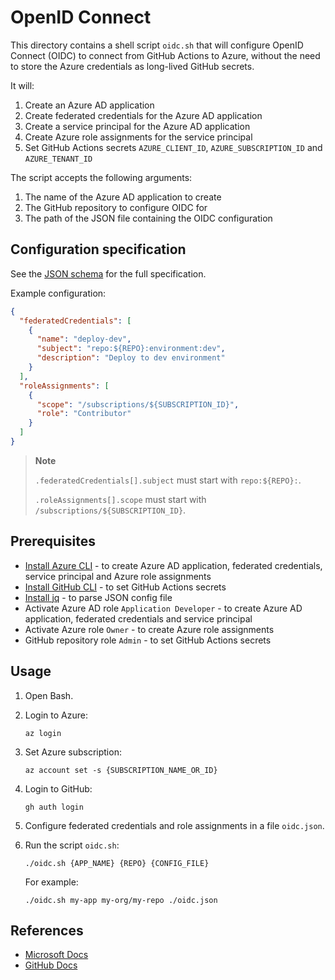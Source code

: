 # OpenID Connect

This directory contains a shell script `oidc.sh` that will configure OpenID Connect (OIDC) to connect from GitHub Actions to Azure, without the need to store the Azure credentials as long-lived GitHub secrets.

It will:

1. Create an Azure AD application
1. Create federated credentials for the Azure AD application
1. Create a service principal for the Azure AD application
1. Create Azure role assignments for the service principal
1. Set GitHub Actions secrets `AZURE_CLIENT_ID`, `AZURE_SUBSCRIPTION_ID` and `AZURE_TENANT_ID`

The script accepts the following arguments:

1. The name of the Azure AD application to create
1. The GitHub repository to configure OIDC for
1. The path of the JSON file containing the OIDC configuration

## Configuration specification

See the [JSON schema](oidc.schema.json) for the full specification.

Example configuration:

```json
{
  "federatedCredentials": [
    {
      "name": "deploy-dev",
      "subject": "repo:${REPO}:environment:dev",
      "description": "Deploy to dev environment"
    }
  ],
  "roleAssignments": [
    {
      "scope": "/subscriptions/${SUBSCRIPTION_ID}",
      "role": "Contributor"
    }
  ]
}
```

> **Note**
>
> `.federatedCredentials[].subject` must start with `repo:${REPO}:`.
>
> `.roleAssignments[].scope` must start with `/subscriptions/${SUBSCRIPTION_ID}`.

## Prerequisites

- [Install Azure CLI](https://docs.microsoft.com/en-us/cli/azure/install-azure-cli) - to create Azure AD application, federated credentials, service principal and Azure role assignments
- [Install GitHub CLI](https://cli.github.com) - to set GitHub Actions secrets
- [Install jq](https://stedolan.github.io/jq/download/) - to parse JSON config file
- Activate Azure AD role `Application Developer` - to create Azure AD application, federated credentials and service principal
- Activate Azure role `Owner` - to create Azure role assignments
- GitHub repository role `Admin` - to set GitHub Actions secrets

## Usage

1. Open Bash.

1. Login to Azure:

    ```console
    az login
    ```

1. Set Azure subscription:

    ```console
    az account set -s {SUBSCRIPTION_NAME_OR_ID}
    ```

1. Login to GitHub:

    ```console
    gh auth login
    ```

1. Configure federated credentials and role assignments in a file `oidc.json`.

1. Run the script `oidc.sh`:

    ```console
    ./oidc.sh {APP_NAME} {REPO} {CONFIG_FILE}
    ```

    For example:

    ```console
    ./oidc.sh my-app my-org/my-repo ./oidc.json
    ```

## References

- [Microsoft Docs](https://docs.microsoft.com/en-us/azure/developer/github/connect-from-azure)
- [GitHub Docs](https://docs.github.com/en/actions/deployment/security-hardening-your-deployments/configuring-openid-connect-in-azure)
